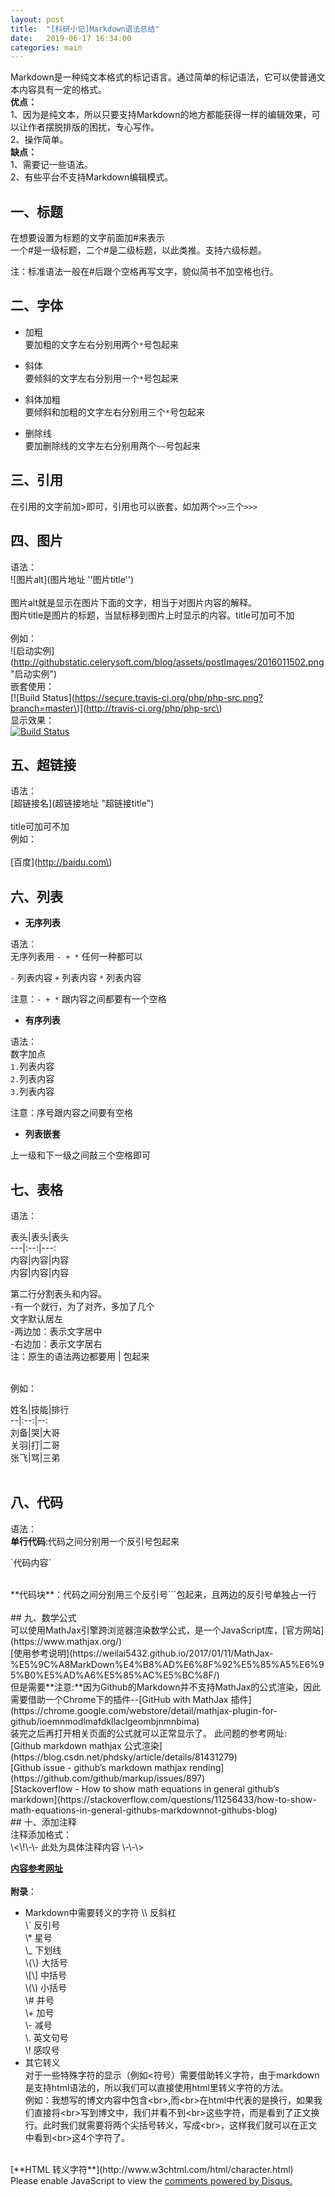 ```yaml
---
layout: post
title:  "[科研小记]Markdown语法总结"
date:   2019-06-17 16:34:00
categories: main
---
```



Markdown是一种纯文本格式的标记语言。通过简单的标记语法，它可以使普通文本内容具有一定的格式。
<br>
**优点：**
<br>
1、因为是纯文本，所以只要支持Markdown的地方都能获得一样的编辑效果，可以让作者摆脱排版的困扰，专心写作。
<br>
2、操作简单。
<br>
**缺点：**
<br>
1、需要记一些语法。
<br>
2、有些平台不支持Markdown编辑模式。
<br>
## 一、标题<br>
在想要设置为标题的文字前面加#来表示<br>
一个#是一级标题，二个#是二级标题，以此类推。支持六级标题。<br>

注：标准语法一般在#后跟个空格再写文字，貌似简书不加空格也行。<br>

## 二、字体<br>
- 加粗<br>
要加粗的文字左右分别用两个`*`号包起来<br>

- 斜体<br>
要倾斜的文字左右分别用一个`*`号包起来<br>

- 斜体加粗<br>
要倾斜和加粗的文字左右分别用三个`*`号包起来<br>

- 删除线<br>
要加删除线的文字左右分别用两个`~~`号包起来<br>

## 三、引用<br>
在引用的文字前加>即可，引用也可以嵌套，如加两个`>>`三个`>>>`
<br>
## 四、图片<br>
语法：<br>
\!\[图片alt\]\(图片地址 ''图片title''\)<br><br>
图片alt就是显示在图片下面的文字，相当于对图片内容的解释。<br>
图片title是图片的标题，当鼠标移到图片上时显示的内容。title可加可不加<br>
<br>
例如：<br>
\!\[启动实例\]\(http://githubstatic.celerysoft.com/blog/assets/postImages/2016011502.png "启动实例"\)
<br>
嵌套使用：<br>
\[\!\[Build Status\]\(https://secure.travis-ci.org/php/php-src.png?branch=master\)\]\(http://travis-ci.org/php/php-src\)<br>
显示效果：<br>
[![Build Status](https://secure.travis-ci.org/php/php-src.png?branch=master)](http://travis-ci.org/php/php-src)
<br>
## 五、超链接<br>
语法：<br>
\[超链接名\]\(超链接地址 "超链接title"\)<br><br>
title可加可不加
<br>
例如：<br><br>
\[百度\]\(http://baidu.com\)
<br>
## 六、列表<br>
- **无序列表**<br>

语法：<br>
无序列表用 `- + *` 任何一种都可以<br>

`-` 列表内容
`+` 列表内容
`*` 列表内容

注意：`- + *` 跟内容之间都要有一个空格
<br>
- **有序列表**<br>

语法：<br>
数字加点<br>
`1.`列表内容<br>
`2.`列表内容<br>
`3.`列表内容<br>

注意：序号跟内容之间要有空格
<br>
- **列表嵌套**<br>

上一级和下一级之间敲三个空格即可
<br>
## 七、表格<br>

语法：<br>

表头\|表头\|表头<br>
---\|:--:\|---:<br>
内容\|内容\|内容<br>
内容\|内容\|内容<br>

第二行分割表头和内容。<br>
-有一个就行，为了对齐，多加了几个<br>
文字默认居左<br>
-两边加：表示文字居中<br>
-右边加：表示文字居右<br>
注：原生的语法两边都要用 | 包起来<br>

<br>
例如：<br>

姓名\|技能\|排行<br>
--\|:--:\|--:<br>
刘备\|哭\|大哥<br>
关羽\|打\|二哥<br>
张飞\|骂\|三弟<br>
<br>
## 八、代码<br>
语法：<br>
**单行代码**:代码之间分别用一个反引号包起来<br>

\`代码内容\`

<br>
**代码块**：代码之间分别用三个反引号```包起来，且两边的反引号单独占一行<br>
<br>
## 九、数学公式<br>
可以使用MathJax引擎跨浏览器渲染数学公式，是一个JavaScript库，[官方网站](https://www.mathjax.org/)
<br>
[使用参考说明](https://weilai5432.github.io/2017/01/11/MathJax-%E5%9C%A8MarkDown%E4%B8%AD%E6%8F%92%E5%85%A5%E6%95%B0%E5%AD%A6%E5%85%AC%E5%BC%8F/)
<br>
但是需要**注意:**因为Github的Markdown并不支持MathJax的公式渲染，因此需要借助一个Chrome下的插件--[GitHub with MathJax 插件](https://chrome.google.com/webstore/detail/mathjax-plugin-for-github/ioemnmodlmafdkllaclgeombjnmnbima)
<br>
装完之后再打开相关页面的公式就可以正常显示了。
此问题的参考网址:
<br>
[Github markdown mathjax 公式渲染](https://blog.csdn.net/phdsky/article/details/81431279)
<br>
[Github issue - github’s markdown mathjax rending](https://github.com/github/markup/issues/897)
<br>
[Stackoverflow - How to show math equations in general github’s markdown](https://stackoverflow.com/questions/11256433/how-to-show-math-equations-in-general-githubs-markdownnot-githubs-blog)
<br>
## 十、添加注释<br>
注释添加格式：
<br>
\<\!\-\- 此处为具体注释内容 \-\-\>
<br>

[**内容参考网址**](https://www.jianshu.com/p/191d1e21f7ed)<br>
<br>
**附录**：<br>
- Markdown中需要转义的字符
\\\\ 反斜杠<br>
\\` 反引号<br>
\\* 星号<br>
\\_ 下划线<br>
\\{\\} 大括号<br>
\\[\\] 中括号<br>
\\(\\) 小括号<br>
\\# 井号<br>
\\+ 加号<br>
\\- 减号<br>
\\. 英文句号<br>
\\! 感叹号<br>
- 其它转义<br>
对于一些特殊字符的显示（例如<符号）需要借助转义字符，由于markdown是支持html语法的，所以我们可以直接使用html里转义字符的方法。<br>
例如：我想写的博文内容中包含&lt;br&gt;,而&lt;br&gt;在html中代表的是换行，如果我们直接将&lt;br&gt;写到博文中，我们并看不到&lt;br&gt;这些字符，而是看到了正文换行。此时我们就需要将两个尖括号转义，写成&lt;br&gt;，这样我们就可以在正文中看到&lt;br&gt;这4个字符了。
<br>
[**HTML 转义字符**](http://www.w3chtml.com/html/character.html)

<div id="disqus_thread"></div>
<script>

/**
*  RECOMMENDED CONFIGURATION VARIABLES: EDIT AND UNCOMMENT THE SECTION BELOW TO INSERT DYNAMIC VALUES FROM YOUR PLATFORM OR CMS.
*  LEARN WHY DEFINING THESE VARIABLES IS IMPORTANT: https://disqus.com/admin/universalcode/#configuration-variables*/
/*
var disqus_config = function () {
this.page.url = PAGE_URL;  // Replace PAGE_URL with your page's canonical URL variable
this.page.identifier = PAGE_IDENTIFIER; // Replace PAGE_IDENTIFIER with your page's unique identifier variable
};
*/
(function() { // DON'T EDIT BELOW THIS LINE
var d = document, s = d.createElement('script');
s.src = 'https://nathendrake.disqus.com/embed.js';
s.setAttribute('data-timestamp', +new Date());
(d.head || d.body).appendChild(s);
})();
</script>
<noscript>Please enable JavaScript to view the <a href="https://disqus.com/?ref_noscript">comments powered by Disqus.</a></noscript>

<br>
<br>

<script>
  (function(i,s,o,g,r,a,m){i['GoogleAnalyticsObject']=r;i[r]=i[r]||function(){
  (i[r].q=i[r].q||[]).push(arguments)},i[r].l=1*new Date();a=s.createElement(o),
  m=s.getElementsByTagName(o)[0];a.async=1;a.src=g;m.parentNode.insertBefore(a,m)
  })(window,document,'script','https://www.google-analytics.com/analytics.js','ga');

  ga('create', 'UA-101909927-1', 'auto');
  ga('send', 'pageview');

</script>